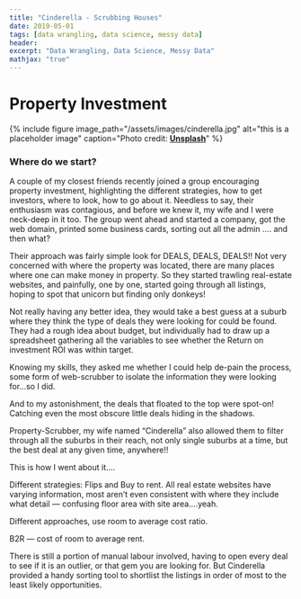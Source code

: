 ```yaml
---
title: "Cinderella - Scrubbing Houses"
date: 2019-05-01
tags: [data wrangling, data science, messy data]
header:
excerpt: "Data Wrangling, Data Science, Messy Data"
mathjax: "true"
---
```


# Property Investment

{% include figure image_path="/assets/images/cinderella.jpg" alt="this is a placeholder image" caption="Photo credit: [**Unsplash**](https://unsplash.com)" %}

### Where do we start?
A couple of my closest friends recently joined a group encouraging property investment, highlighting the different strategies, how to get investors, where to look, how to go about it. Needless to say, their enthusiasm was contagious, and before we knew it, my wife and I were neck-deep in it too. The group went ahead and started a company, got the web domain, printed some business cards, sorting out all the admin .... and then what?

Their approach was fairly simple look for DEALS, DEALS, DEALS!! Not very concerned with where the property was located, there are many places where one can make money in property. So they started trawling real-estate websites, and painfully, one by one, started going through all listings, hoping to spot that unicorn but finding only donkeys!

Not really having any better idea, they would take a best guess at a suburb where they think the type of deals they were looking for could be found. They had a rough idea about budget, but individually had to draw up a spreadsheet gathering all the variables to see whether the Return on investment ROI was within target.

Knowing my skills, they asked me whether I could help de-pain the process, some form of web-scrubber to isolate the information they were looking for...so I did.



And to my astonishment, the deals that floated to the top were spot-on! Catching even the most obscure little deals hiding in the shadows.



Property-Scrubber, my wife named “Cinderella” also allowed them to filter through all the suburbs in their reach, not only single suburbs at a time, but the best deal at any given time, anywhere!!



This is how I went about it....


Different strategies: Flips and Buy to rent. All real estate websites have varying information, most aren’t even consistent with where they include what detail — confusing floor area with site area....yeah.


Different approaches, use room to average cost ratio.


B2R — cost of room to average rent.


There is still a portion of manual labour involved, having to open every deal to see if it is an outlier, or that gem you are looking for. But Cinderella provided a handy sorting tool to shortlist the listings in order of most to the least likely opportunities.  
